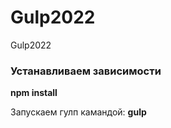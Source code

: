 # Gulp2022
Gulp2022
<h3>Устанавливаем зависимости</h3>
<b>npm install</b>
<p>Запускаем гулп камандой: <b>gulp</b></p>

